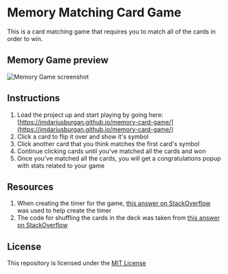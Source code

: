 # Memory Matching Card Game

This is a card matching game that requires you to match all of the cards in order to win.

## Memory Game preview
![Memory Game screenshot](https://github.com/imdariusburgan/udacity-memory-card-game/blob/master/img/memory-card-game-screenshot.PNG)

## Instructions

1. Load the project up and start playing by going here: [https://imdariusburgan.github.io/memory-card-game/](https://imdariusburgan.github.io/memory-card-game/)
2. Click a card to flip it over and show it's symbol
3. Click another card that you think matches the first card's symbol
4. Continue clicking cards until you've matched all the cards and won
5. Once you've matched all the cards, you will get a congratulations popup with stats related to your game

## Resources

1. When creating the timer for the game, [this answer on StackOverflow](https://stackoverflow.com/a/34748056) was used to help create the timer
2. The code for shuffling the cards in the deck was taken from [this answer on StackOverflow](http://stackoverflow.com/a/2450976)

## License

This repository is licensed under the [MIT License](https://opensource.org/licenses/MIT)